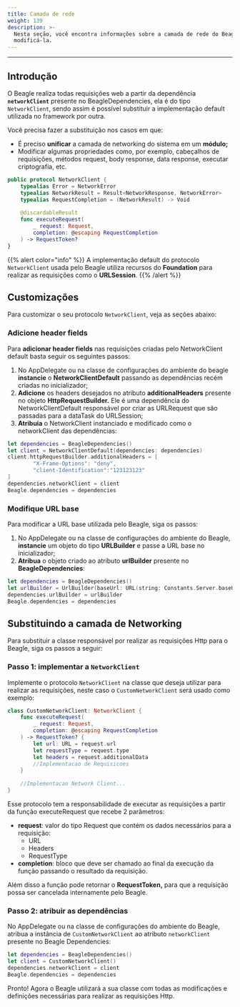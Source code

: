 ```yaml
---
title: Camada de rede
weight: 139
description: >-
  Nesta seção, você encontra informações sobre a camada de rede do Beagle e como
  modificá-la.
---
```


---

## Introdução

O Beagle realiza todas requisições web a partir da dependência **`networkClient`** presente no BeagleDependencies, ela é do tipo `NetworkClient`, sendo assim é possível substituir a implementação default utilizada no framework por outra. 

Você precisa fazer a substituição nos casos em que:

* É preciso **unificar** a camada de networking do sistema em um **módulo;**
* Modificar algumas propriedades como, por exemplo, cabeçalhos de requisições, métodos request, body response,  data response, executar criptografia, etc. 

```swift
public protocol NetworkClient {
    typealias Error = NetworkError
    typealias NetworkResult = Result<NetworkResponse, NetworkError>
    typealias RequestCompletion = (NetworkResult) -> Void
 
    @discardableResult
    func executeRequest(
        _ request: Request,
        completion: @escaping RequestCompletion
    ) -> RequestToken?
}
```

{{% alert color="info" %}}
A implementação default do protocolo `NetworkClient` usada pelo Beagle utiliza recursos do **Foundation** para realizar as requisições como o **URLSession**.
{{% /alert %}}

## **Customizações**

Para customizar o seu protocolo `NetworkClient`, veja as seções abaixo: 

### **Adicione header fields**

Para **adicionar header fields** nas requisições criadas pelo NetworkClient default basta seguir os seguintes passos:

1. No AppDelegate ou na classe de configurações do ambiente do beagle **instancie** o **NetworkClientDefault** passando as dependências recém criadas no inicializador;
2. **Adicione** os headers desejados no atributo **additionalHeaders** presente no objeto **HttpRequestBuilder.** Ele é uma dependência do NetworkClientDefault responsável por criar as URLRequest que são passadas para a dataTask do URLSession;
3. **Atribuia** o NetworkClient instanciado e modificado como o networkClient das dependências:

```swift
let dependencies = BeagleDependencies()
let client = NetworkClientDefault(dependencies: dependencies)
client.httpRequestBuilder.additionalHeaders = [
        "X-Frame-Options": "deny", 
        "client-Identification":"123123123"
]
dependencies.networkClient = client
Beagle.dependencies = dependencies
```

### Modifique URL base

Para modificar a URL base utilizada pelo Beagle, siga os passos:

1. No AppDelegate ou na classe de configurações do ambiente do Beagle, **instancie** um objeto do tipo **URLBuilder** e passe a URL base no inicializador;
2. **Atribua** o objeto criado ao atributo **urlBuilder** presente no **BeagleDependencies**:

```swift
let dependencies = BeagleDependencies()
let urlBuilder = UrlBuilder(baseUrl: URL(string: Constants.Server.baseURL))
dependencies.urlBuilder = urlBuilder
Beagle.dependencies = dependencies
```

## **Substituindo a camada de Networking**

Para substituir a classe responsável por realizar as requisições Http para o Beagle, siga os passos a seguir:

### **Passo 1: implementar a `NetworkClient`**

Implemente o protocolo `NetworkClient` na classe que deseja utilizar para realizar as requisições, neste caso o `CustomNetworkClient` será usado como exemplo:

```swift
class CustomNetworkClient: NetworkClient {
    func executeRequest(
        _ request: Request, 
        completion: @escaping RequestCompletion
    ) -> RequestToken? {
        let url: URL = request.url
        let requestType = request.type
        let headers = request.additionalData
        //Implementacao de Requisicoes
    }
    
    //Implementacao Network Client...
}
```

Esse protocolo tem a responsabilidade de executar as requisições a partir da função executeRequest que recebe 2 parâmetros:

* **request**: valor do tipo Request que contém os dados necessários para a requisição:
  * URL
  * Headers
  * RequestType
* **completion**: bloco que deve ser chamado ao final da execução da função passando o resultado da requisição.

Além disso a função pode retornar o **RequestToken,** para que a requisição possa ser cancelada internamente pelo Beagle.

### **Passo 2:**  a**tribuir as dependências**

No AppDelegate ou na classe de configurações do ambiente do Beagle, atribua a instância de `CustomNetworkClient` ao atributo `networkClient` presente no Beagle Dependencies:

```swift
let dependencies = BeagleDependencies()
let client = CustomNetworkClient()
dependencies.networkClient = client
Beagle.dependencies = dependencies
```

Pronto! Agora o Beagle utilizará a sua classe com todas as modificações e definições necessárias para realizar as requisições Http.

